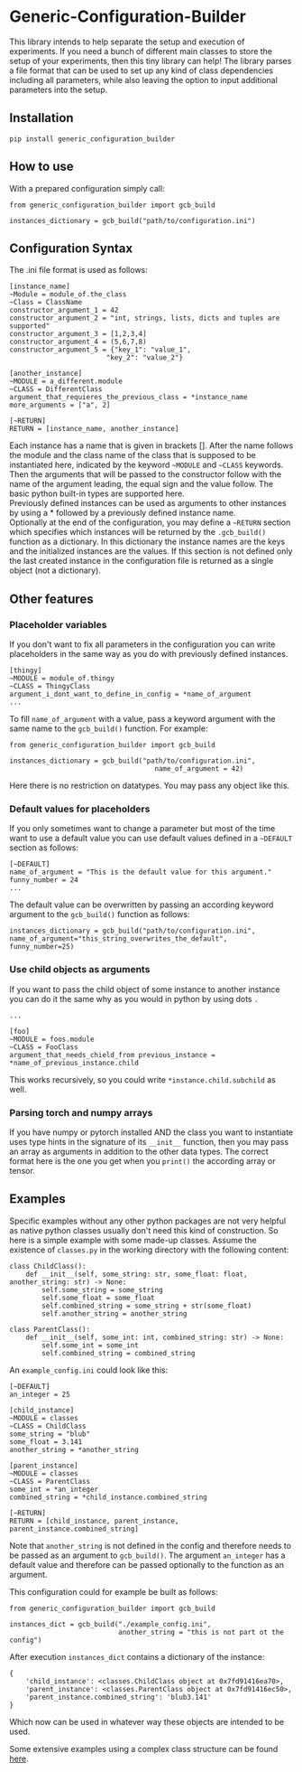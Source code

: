 # Generic-Configuration-Builder
This library intends to help separate the setup and execution of experiments. If you need a bunch of different main classes to store the setup of your experiments, then this tiny library can help!
The library parses a file format that can be used to set up any kind of class dependencies including all parameters, while also leaving the option to input additional parameters into the setup.

## Installation
```
pip install generic_configuration_builder
```

## How to use
With a prepared configuration simply call:
```
from generic_configuration_builder import gcb_build

instances_dictionary = gcb_build("path/to/configuration.ini")
```

## Configuration Syntax
The .ini file format is used as follows:

```
[instance_name]
~Module = module_of.the_class
~Class = ClassName
constructor_argument_1 = 42
constructor_argument_2 = "int, strings, lists, dicts and tuples are supported"
constructor_argument_3 = [1,2,3,4]
constructor_argument_4 = (5,6,7,8)
constructor_argument_5 = {"key_1": "value_1",
                        "key_2": "value_2"}

[another_instance]
~MODULE = a_different.module
~CLASS = DifferentClass
argument_that_requieres_the_previous_class = *instance_name
more_arguments = ["a", 2]

[~RETURN]
RETURN = [instance_name, another_instance]
```

Each instance has a name that is given in brackets [].
After the name follows the module and the class name of the class that is supposed to be instantiated here, indicated by the keyword `~MODULE` and `~CLASS` keywords.
Then the arguments that will be passed to the constructor follow with the name of the argument leading, the equal sign and the value follow. The basic python built-in types are supported here. <br>
Previously defined instances can be used as arguments to other instances by using a * followed by a previously defined instance name.<br>
Optionally at the end of the configuration, you may define a `~RETURN` section which specifies which instances will be returned by the `.gcb_build()` function as a dictionary. In this dictionary the instance names are the keys and the initialized instances are the values. If this section is not defined only the last created instance in the configuration file is returned as a single object (not a dictionary).

## Other features

### Placeholder variables
If you don't want to fix all parameters in the configuration you can write placeholders in the same way as you do with previously defined instances.

```
[thingy]
~MODULE = module_of.thingy
~CLASS = ThingyClass
argument_i_dont_want_to_define_in_config = *name_of_argument
...
```
To fill `name_of_argument` with a value, pass a keyword argument with the same name to the `gcb_build()` function. For example:
```
from generic_configuration_builder import gcb_build

instances_dictionary = gcb_build("path/to/configuration.ini", 
                                    name_of_argument = 42)
```

Here there is no restriction on datatypes. You may pass any object like this.

### Default values for placeholders
If you only sometimes want to change a parameter but most of the time want to use a default value you can use default values defined in a `~DEFAULT` section as follows:

```
[~DEFAULT]
name_of_argument = "This is the default value for this argument."
funny_number = 24
...
```
The default value can be overwritten by passing an according keyword argument to the `gcb_build()` function as follows:
```
instances_dictionary = gcb_build("path/to/configuration.ini", name_of_argument="this_string_overwrites_the_default",
funny_number=25)
```

### Use child objects as arguments

If you want to pass the child object of some instance to another instance you can do it the same why as you would in python by using dots `.`
```
...

[foo]
~MODULE = foos.module
~CLASS = FooClass
argument_that_needs_chield_from previous_instance = *name_of_previous_instance.child
```

This works recursively, so you could write `*instance.child.subchild` as well.

### Parsing torch and numpy arrays

If you have numpy or pytorch installed AND the class you want to instantiate uses type hints in the signature of its `__init__` function, then you may pass an array as arguments in addition to the other data types. The correct format here is the one you get when you `print()` the according array or tensor.

## Examples 
Specific examples without any other python packages are not very helpful as native python classes usually don't need this kind of construction. 
So here is a simple example with some made-up classes.
Assume the existence of `classes.py` in the working directory with the following content:
```
class ChildClass():
    def __init__(self, some_string: str, some_float: float, another_string: str) -> None:
        self.some_string = some_string
        self.some_float = some_float
        self.combined_string = some_string + str(some_float)
        self.another_string = another_string

class ParentClass():
    def __init__(self, some_int: int, combined_string: str) -> None:
        self.some_int = some_int
        self.combined_string = combined_string
```

An `example_config.ini` could look like this:
```
[~DEFAULT]
an_integer = 25

[child_instance]
~MODULE = classes
~CLASS = ChildClass
some_string = "blub"
some_float = 3.141
another_string = *another_string

[parent_instance]
~MODULE = classes
~CLASS = ParentClass
some_int = *an_integer
combined_string = *child_instance.combined_string

[~RETURN]
RETURN = [child_instance, parent_instance, parent_instance.combined_string]
```

Note that `another_string` is not defined in the config and therefore needs to be passed as an argument to `gcb_build()`. The argument `an_integer` has a default value and therefore can be passed optionally to the function as an argument.

This configuration could for example be built as follows:

```
from generic_configuration_builder import gcb_build

instances_dict = gcb_build("./example_config.ini", 
                           another_string = "this is not part ot the config")
```

After execution `instances_dict` contains a dictionary of the instance:
```
{
    'child_instance': <classes.ChildClass object at 0x7fd91416ea70>,
    'parent_instance': <classes.ParentClass object at 0x7fd91416ec50>,
    'parent_instance.combined_string': 'blub3.141'
}
```
Which now can be used in whatever way these objects are intended to be used.

Some extensive examples using a complex class structure can be found [here](https://github.com/Sebastian-Griesbach/Improving-Policy-Conditioned-Value-Functions/tree/main/experiments).
